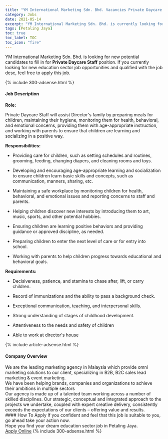 ```yaml
---
title: "YM International Marketing Sdn. Bhd. Vacancies Private Daycare Staff" 
category: Jobs 
date: 2021-05-14 
excerpt: "YM International Marketing Sdn. Bhd. is currently looking for suitable person to fill in the Private Daycare Staff which positioned at Petaling Jaya" 
tags: [Petaling Jaya] 
toc: true 
toc_label: TOC 
toc_icon: "fire" 
--- 
```


<p>YM International Marketing Sdn. Bhd. is looking for new potential candidates to fill in for <b>Private Daycare Staff</b> position. If you currently looking for new education sector job opportunities and qualified with the job desc, feel free to apply this job.
</p>{% include 300-adsense.html %} 
<div><div><h4>Job Description</h4></div><div><div><span><div><p><strong>Role:</strong></p><p>Private Daycare Staff will assist Director's family by preparing meals for children, maintaining their hygiene, monitoring them for health, behavioral, and emotional concerns, providing them with age-appropriate instruction, and working with parents to ensure that children are learning and socializing in a positive way.&#160;</p><p><strong>Responsibilities:&#160;</strong></p><ul><li>Providing care for children, such as setting schedules and routines, grooming, feeding, changing diapers, and cleaning rooms and toys.&#160;</li></ul><ul><li>Developing and encouraging age-appropriate learning and socialization to ensure children learn basic skills and concepts, such as communication, manners, sharing, etc.&#160;</li></ul><ul><li>Maintaining a safe workplace by monitoring children for health, behavioral, and emotional issues and reporting concerns to staff and parents.&#160;</li></ul><ul><li>Helping children discover new interests by introducing them to art, music, sports, and other potential hobbies.&#160;</li></ul><ul><li>Ensuring children are learning positive behaviors and providing guidance or approved discipline, as needed.&#160;</li></ul><ul><li>Preparing children to enter the next level of care or for entry into school.&#160;</li></ul><ul><li>Working with parents to help children progress towards educational and behavioral goals.&#160;</li></ul><p><strong>Requirements:&#160;</strong></p><ul><li>Decisiveness, patience, and stamina to chase after, lift, or carry children.&#160;</li></ul><ul><li>Record of immunizations and the ability to pass a background check.&#160;</li></ul><ul><li>Exceptional communication, teaching, and interpersonal skills.&#160;</li></ul><ul><li>Strong understanding of stages of childhood development.&#160;</li></ul><ul><li>Attentiveness to the needs and safety of children</li></ul><ul><li>Able to work at director's house</li></ul></div></span></div></div></div> 
{% include article-adsense.html %} 
<div><div><h4>Company Overview</h4></div><div><div><span><div><div>
<div>We are the leading marketing agency in Malaysia which provide omni marketing solutions to our client, specializing in B2B, B2C sales lead marketing &amp;&#160;event marketing.</div>
<div>We have been helping brands, companies and organizations to achieve their ambitions in multiple sectors</div>
<div>Our agency is made up of a talented team working across a number of skilled disciplines. Our strategic, conceptual and integrated approach to the projects we undertake, coupled with expert creative delivery, consistently exceeds the expectations of our clients &#8211; offering value and results.</div>
</div></div></span></div></div></div> 
#### How To Apply 
If you confident and feel that this job is suitable to you, go ahead take your action now. <br/> 
Hope you find your dream education sector job in Petaling Jaya. <br/> 
<a href="https://www.jobstreet.com.my/en/job/private-daycare-staff-4566927?jobId=jobstreet-my-job-4566927" class="btn btn--info" target="_blank" rel="nofollow noopenner">Apply Online</a> 
{% include 300-adsense.html %} 